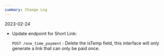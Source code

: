```yaml
---
summary: Change Log
---
```


2023-02-24

* Update endpoint for Short Link: 

	`POST /one_time_payment` : Delete the isTemp field, this interface will only generate a link that can only be paid once.